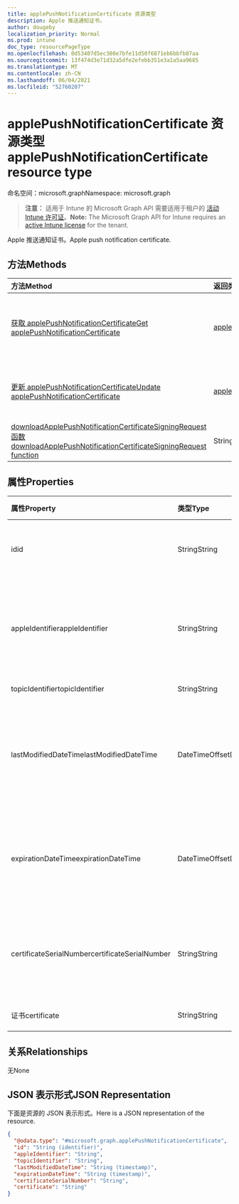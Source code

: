 ```yaml
---
title: applePushNotificationCertificate 资源类型
description: Apple 推送通知证书。
author: dougeby
localization_priority: Normal
ms.prod: intune
doc_type: resourcePageType
ms.openlocfilehash: 0d53407d5ec380e7bfe11d50f6871eb6bbfb87aa
ms.sourcegitcommit: 13f474d3e71d32a5dfe2efebb351e3a1a5aa9685
ms.translationtype: MT
ms.contentlocale: zh-CN
ms.lasthandoff: 06/04/2021
ms.locfileid: "52760207"
---
```

# <a name="applepushnotificationcertificate-resource-type"></a><span data-ttu-id="a1fa0-103">applePushNotificationCertificate 资源类型</span><span class="sxs-lookup"><span data-stu-id="a1fa0-103">applePushNotificationCertificate resource type</span></span>

<span data-ttu-id="a1fa0-104">命名空间：microsoft.graph</span><span class="sxs-lookup"><span data-stu-id="a1fa0-104">Namespace: microsoft.graph</span></span>

> <span data-ttu-id="a1fa0-105">**注意：** 适用于 Intune 的 Microsoft Graph API 需要适用于租户的 [活动 Intune 许可证](https://go.microsoft.com/fwlink/?linkid=839381)。</span><span class="sxs-lookup"><span data-stu-id="a1fa0-105">**Note:** The Microsoft Graph API for Intune requires an [active Intune license](https://go.microsoft.com/fwlink/?linkid=839381) for the tenant.</span></span>

<span data-ttu-id="a1fa0-106">Apple 推送通知证书。</span><span class="sxs-lookup"><span data-stu-id="a1fa0-106">Apple push notification certificate.</span></span>

## <a name="methods"></a><span data-ttu-id="a1fa0-107">方法</span><span class="sxs-lookup"><span data-stu-id="a1fa0-107">Methods</span></span>
|<span data-ttu-id="a1fa0-108">方法</span><span class="sxs-lookup"><span data-stu-id="a1fa0-108">Method</span></span>|<span data-ttu-id="a1fa0-109">返回类型</span><span class="sxs-lookup"><span data-stu-id="a1fa0-109">Return Type</span></span>|<span data-ttu-id="a1fa0-110">说明</span><span class="sxs-lookup"><span data-stu-id="a1fa0-110">Description</span></span>|
|:---|:---|:---|
|[<span data-ttu-id="a1fa0-111">获取 applePushNotificationCertificate</span><span class="sxs-lookup"><span data-stu-id="a1fa0-111">Get applePushNotificationCertificate</span></span>](../api/intune-devices-applepushnotificationcertificate-get.md)|[<span data-ttu-id="a1fa0-112">applePushNotificationCertificate</span><span class="sxs-lookup"><span data-stu-id="a1fa0-112">applePushNotificationCertificate</span></span>](../resources/intune-devices-applepushnotificationcertificate.md)|<span data-ttu-id="a1fa0-113">读取 [applePushNotificationCertificate](../resources/intune-devices-applepushnotificationcertificate.md) 对象的属性和关系。</span><span class="sxs-lookup"><span data-stu-id="a1fa0-113">Read properties and relationships of the [applePushNotificationCertificate](../resources/intune-devices-applepushnotificationcertificate.md) object.</span></span>|
|[<span data-ttu-id="a1fa0-114">更新 applePushNotificationCertificate</span><span class="sxs-lookup"><span data-stu-id="a1fa0-114">Update applePushNotificationCertificate</span></span>](../api/intune-devices-applepushnotificationcertificate-update.md)|[<span data-ttu-id="a1fa0-115">applePushNotificationCertificate</span><span class="sxs-lookup"><span data-stu-id="a1fa0-115">applePushNotificationCertificate</span></span>](../resources/intune-devices-applepushnotificationcertificate.md)|<span data-ttu-id="a1fa0-116">更新 [applePushNotificationCertificate](../resources/intune-devices-applepushnotificationcertificate.md) 对象的属性。</span><span class="sxs-lookup"><span data-stu-id="a1fa0-116">Update the properties of a [applePushNotificationCertificate](../resources/intune-devices-applepushnotificationcertificate.md) object.</span></span>|
|[<span data-ttu-id="a1fa0-117">downloadApplePushNotificationCertificateSigningRequest 函数</span><span class="sxs-lookup"><span data-stu-id="a1fa0-117">downloadApplePushNotificationCertificateSigningRequest function</span></span>](../api/intune-devices-applepushnotificationcertificate-downloadapplepushnotificationcertificatesigningrequest.md)|<span data-ttu-id="a1fa0-118">String</span><span class="sxs-lookup"><span data-stu-id="a1fa0-118">String</span></span>|<span data-ttu-id="a1fa0-119">下载 Apple 推送通知证书签名请求</span><span class="sxs-lookup"><span data-stu-id="a1fa0-119">Download Apple push notification certificate signing request</span></span>|

## <a name="properties"></a><span data-ttu-id="a1fa0-120">属性</span><span class="sxs-lookup"><span data-stu-id="a1fa0-120">Properties</span></span>
|<span data-ttu-id="a1fa0-121">属性</span><span class="sxs-lookup"><span data-stu-id="a1fa0-121">Property</span></span>|<span data-ttu-id="a1fa0-122">类型</span><span class="sxs-lookup"><span data-stu-id="a1fa0-122">Type</span></span>|<span data-ttu-id="a1fa0-123">说明</span><span class="sxs-lookup"><span data-stu-id="a1fa0-123">Description</span></span>|
|:---|:---|:---|
|<span data-ttu-id="a1fa0-124">id</span><span class="sxs-lookup"><span data-stu-id="a1fa0-124">id</span></span>|<span data-ttu-id="a1fa0-125">String</span><span class="sxs-lookup"><span data-stu-id="a1fa0-125">String</span></span>|<span data-ttu-id="a1fa0-126">证书的唯一标识符</span><span class="sxs-lookup"><span data-stu-id="a1fa0-126">Unique Identifier for the certificate</span></span>|
|<span data-ttu-id="a1fa0-127">appleIdentifier</span><span class="sxs-lookup"><span data-stu-id="a1fa0-127">appleIdentifier</span></span>|<span data-ttu-id="a1fa0-128">String</span><span class="sxs-lookup"><span data-stu-id="a1fa0-128">String</span></span>|<span data-ttu-id="a1fa0-129">用于创建 MDM 推送证书的帐户 Apple ID。</span><span class="sxs-lookup"><span data-stu-id="a1fa0-129">Apple Id of the account used to create the MDM push certificate.</span></span>|
|<span data-ttu-id="a1fa0-130">topicIdentifier</span><span class="sxs-lookup"><span data-stu-id="a1fa0-130">topicIdentifier</span></span>|<span data-ttu-id="a1fa0-131">String</span><span class="sxs-lookup"><span data-stu-id="a1fa0-131">String</span></span>|<span data-ttu-id="a1fa0-132">主题 ID。</span><span class="sxs-lookup"><span data-stu-id="a1fa0-132">Topic Id.</span></span>|
|<span data-ttu-id="a1fa0-133">lastModifiedDateTime</span><span class="sxs-lookup"><span data-stu-id="a1fa0-133">lastModifiedDateTime</span></span>|<span data-ttu-id="a1fa0-134">DateTimeOffset</span><span class="sxs-lookup"><span data-stu-id="a1fa0-134">DateTimeOffset</span></span>|<span data-ttu-id="a1fa0-135">上次修改 Apple 推送通知证书的日期和时间。</span><span class="sxs-lookup"><span data-stu-id="a1fa0-135">Last modified date and time for Apple push notification certificate.</span></span>|
|<span data-ttu-id="a1fa0-136">expirationDateTime</span><span class="sxs-lookup"><span data-stu-id="a1fa0-136">expirationDateTime</span></span>|<span data-ttu-id="a1fa0-137">DateTimeOffset</span><span class="sxs-lookup"><span data-stu-id="a1fa0-137">DateTimeOffset</span></span>|<span data-ttu-id="a1fa0-138">Apple 推送通知证书的到期日期和时间。</span><span class="sxs-lookup"><span data-stu-id="a1fa0-138">The expiration date and time for Apple push notification certificate.</span></span>|
|<span data-ttu-id="a1fa0-139">certificateSerialNumber</span><span class="sxs-lookup"><span data-stu-id="a1fa0-139">certificateSerialNumber</span></span>|<span data-ttu-id="a1fa0-140">String</span><span class="sxs-lookup"><span data-stu-id="a1fa0-140">String</span></span>|<span data-ttu-id="a1fa0-141">证书序列号。</span><span class="sxs-lookup"><span data-stu-id="a1fa0-141">Certificate serial number.</span></span> <span data-ttu-id="a1fa0-142">此属性是只读的。</span><span class="sxs-lookup"><span data-stu-id="a1fa0-142">This property is read-only.</span></span>|
|<span data-ttu-id="a1fa0-143">证书</span><span class="sxs-lookup"><span data-stu-id="a1fa0-143">certificate</span></span>|<span data-ttu-id="a1fa0-144">String</span><span class="sxs-lookup"><span data-stu-id="a1fa0-144">String</span></span>|<span data-ttu-id="a1fa0-145">尚未记录</span><span class="sxs-lookup"><span data-stu-id="a1fa0-145">Not yet documented</span></span>|

## <a name="relationships"></a><span data-ttu-id="a1fa0-146">关系</span><span class="sxs-lookup"><span data-stu-id="a1fa0-146">Relationships</span></span>
<span data-ttu-id="a1fa0-147">无</span><span class="sxs-lookup"><span data-stu-id="a1fa0-147">None</span></span>

## <a name="json-representation"></a><span data-ttu-id="a1fa0-148">JSON 表示形式</span><span class="sxs-lookup"><span data-stu-id="a1fa0-148">JSON Representation</span></span>
<span data-ttu-id="a1fa0-149">下面是资源的 JSON 表示形式。</span><span class="sxs-lookup"><span data-stu-id="a1fa0-149">Here is a JSON representation of the resource.</span></span>
<!-- {
  "blockType": "resource",
  "keyProperty": "id",
  "@odata.type": "microsoft.graph.applePushNotificationCertificate"
}
-->
``` json
{
  "@odata.type": "#microsoft.graph.applePushNotificationCertificate",
  "id": "String (identifier)",
  "appleIdentifier": "String",
  "topicIdentifier": "String",
  "lastModifiedDateTime": "String (timestamp)",
  "expirationDateTime": "String (timestamp)",
  "certificateSerialNumber": "String",
  "certificate": "String"
}
```




